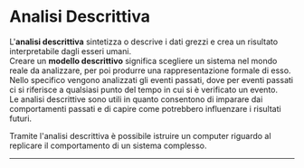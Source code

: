 # Analisi Descrittiva #
L'**analisi descrittiva** sintetizza o descrive i dati grezzi e crea un risultato interpretabile dagli esseri umani.<br />
Creare un **modello descrittivo** significa scegliere un sistema nel mondo reale da analizzare, per poi produrre una rappresentazione formale di esso.
Nello specifico vengono analizzati gli eventi passati, dove per eventi passati ci si riferisce a qualsiasi punto del tempo in cui si è verificato un evento.<br />
Le analisi descrittive sono utili in quanto consentono di imparare dai comportamenti passati e di capire come potrebbero influenzare i risultati futuri.<br />

Tramite l'analisi descrittiva è possibile istruire un computer riguardo al replicare il comportamento di un sistema complesso.<br />

---------------------------------------------------------------